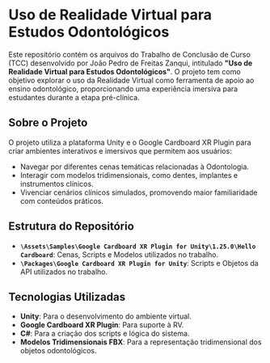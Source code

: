 # Uso de Realidade Virtual para Estudos Odontológicos

Este repositório contém os arquivos do Trabalho de Conclusão de Curso (TCC) desenvolvido por João Pedro de Freitas Zanqui, intitulado **"Uso de Realidade Virtual para Estudos Odontológicos"**. O projeto tem como objetivo explorar o uso da Realidade Virtual como ferramenta de apoio ao ensino odontológico, proporcionando uma experiência imersiva para estudantes durante a etapa pré-clínica.

## Sobre o Projeto

O projeto utiliza a plataforma Unity e o Google Cardboard XR Plugin para criar ambientes interativos e imersivos que permitem aos usuários:
- Navegar por diferentes cenas temáticas relacionadas à Odontologia.
- Interagir com modelos tridimensionais, como dentes, implantes e instrumentos clínicos.
- Vivenciar cenários clínicos simulados, promovendo maior familiaridade com conteúdos práticos.

## Estrutura do Repositório

- **`\Assets\Samples\Google Cardboard XR Plugin for Unity\1.25.0\Hello Cardboard`**: Cenas, Scripts e Modelos utilizados no trabalho.
- **`\Packages\Google Cardboard XR Plugin for Unity`**: Scripts e Objetos da API utilizados no trabalho.

## Tecnologias Utilizadas

- **Unity**: Para o desenvolvimento do ambiente virtual.
- **Google Cardboard XR Plugin**: Para suporte à RV.
- **C#**: Para a criação dos scripts e lógica do sistema.
- **Modelos Tridimensionais FBX**: Para a representação tridimensional dos objetos odontológicos.

